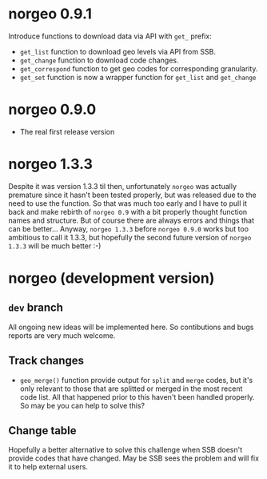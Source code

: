 # norgeo 0.9.1

Introduce functions to download data via API with `get_` prefix:

- `get_list` function to download geo levels via API from SSB.
- `get_change` function to download code changes.
- `get_correspond` function to get geo codes for corresponding granularity.
- `get_set` function is now a wrapper function for `get_list` and `get_change`

# norgeo 0.9.0

* The real first release version

# norgeo 1.3.3

Despite it was version 1.3.3 til then, unfortunately `norgeo` was actually
premature since it hasn't been tested properly, but was released due to
the need to use the function. So that was much too early and I have to
pull it back and make rebirth of `norgeo 0.9` with a bit properly thought
function names and structure. But of course there are always errors and
things that can be better... Anyway, `norgeo 1.3.3` before
`norgeo 0.9.0` works but too ambitious to call it 1.3.3, but hopefully
the second future version of `norgeo 1.3.3` will be much better :-)

# norgeo (development version)

## `dev` branch

All ongoing new ideas will be implemented here. So contibutions
and bugs reports are very much welcome.

## Track changes

* `geo_merge()` function provide output for `split` and `merge` codes,
but it's only relevant to those that are splitted or merged in the most
recent code list. All that happened prior to this haven't been handled
properly. So may be you can help to solve this?

## Change table

Hopefully a better alternative to solve this challenge when SSB
doesn't provide codes that have changed. May be SSB sees the problem
and will fix it to help external users.
